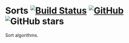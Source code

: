 # Sorts  [![Build Status](https://travis-ci.org/MOHJ0558/Sorts.svg?branch=master)](https://travis-ci.org/MOHJ0558/Sorts) [![GitHub](https://img.shields.io/github/license/mohj0558/sorts.svg?color=brightgreen)](https://github.com/MOHJ0558/Sorts/LICENSE) ![GitHub stars](https://img.shields.io/github/stars/mohj0558/sorts.svg?style=social)
Sort algorithms.
